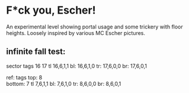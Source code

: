 # F*ck you, Escher!

An experimental level showing portal usage and some trickery with floor heights. Loosely inspired by various MC Escher pictures.

infinite fall test:
-------------------
sector tags	16 	17
tl		16,6,1,1
bl:		16,6,1,0
tr:		17,6,0,0
br:		17,6,0,1



ref:
tags		top: 8	
		bottom: 7
tl		7,6,1,1
bl:		7,6,1,0
tr:		8,6,0,0
br:		8,6,0,1




